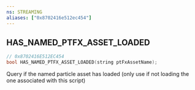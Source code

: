 ```yaml
---
ns: STREAMING
aliases: ["0x8702416e512ec454"]
---
```

## HAS_NAMED_PTFX_ASSET_LOADED

```c
// 0x8702416E512EC454
bool HAS_NAMED_PTFX_ASSET_LOADED(string ptFxAssetName);
```

Query if the named particle asset has loaded (only use if not loading the one associated with this script)

